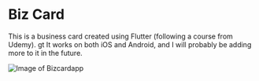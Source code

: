# Biz Card

This is a business card created using Flutter (following a course from Udemy).
gt
It works on both iOS and Android, and I will probably be adding more to it in the future.


![Image of Bizcardapp](https://i.ibb.co/86tRyJ6/bizcard.png)
